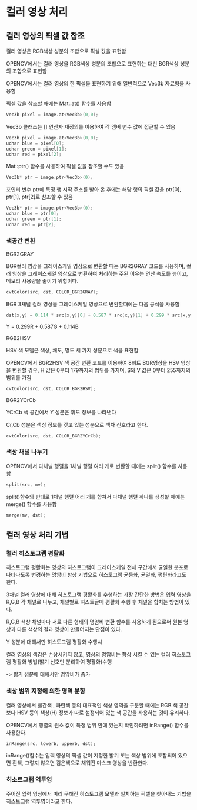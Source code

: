 # 컬러 영상 처리

## 컬러 영상의 픽셀 값 참조

컬러 영상은 RGB색상 성분의 조합으로 픽셀 값을 표현함

OPENCV에서는 컬러 영상을 RGB색상 성분의 조합으로 표현하는 대신 BGR색상 성분의 조합으로 표현함

OPENCV에서는 컬러 영상의 한 픽셀을 표현하기 위해 일반적으로 Vec3b 자료형을 사용함

픽셀 값을 참조할 때에는 Mat::at() 함수를 사용함

```cpp
Vec3b pixel = image.at<Vec3b>(0,0);
```
Vec3b 클래스는 [] 연산자 재정의를 이용하여 각 멤버 변수 값에 접근할 수 있음
    
```cpp
Vec3b pixel = image.at<Vec3b>(0,0);
uchar blue = pixel[0];
uchar green = pixel[1];
uchar red = pixel[2];
```

Mat::ptr() 함수를 사용하여 픽셀 값을 참조할 수도 있음

```cpp
Vec3b* ptr = image.ptr<Vec3b>(0);
```

포인터 변수 ptr에 특정 행 시작 주소를 받아 온 후에는 해당 행의 픽셀 값을 ptr[0], ptr[1], ptr[2]로 참조할 수 있음

```cpp
Vec3b* ptr = image.ptr<Vec3b>(0);
uchar blue = ptr[0];
uchar green = ptr[1];
uchar red = ptr[2];
```

### 색공간 변환

BGR2GRAY

BGR컬러 영상을 그레이스케일 영상으로 변환할 때는 BGR2GRAY 코드를 사용하며, 컬러 영상을
그레이스케일 영상으로 변환하여 처리하는 주된 이유는 연산 속도를 높이고, 메모리 사용량을 줄이기
위합이다.

```cpp
cvtColor(src, dst, COLOR_BGR2GRAY);
```

BGR 3채널 컬러 영상을 그레이스케일 영상으로 변환할때에는 다음 공식을 사용함
    
```cpp
dst(x,y) = 0.114 * src(x,y)[0] + 0.587 * src(x,y)[1] + 0.299 * src(x,y)[2]
```
Y = 0.299R + 0.587G + 0.114B

RGB2HSV

HSV 색 모델은 색상, 채도, 명도 세 가지 성분으로 색을 표현함

OPENCV에서 BGR2HSV 색 공간 변환 코드를 이용하여 8비트 BGR영상을 HSV 영상을 변환할 경우, H 값은 0부터 179까지의 범위를 가지며, S와 V 값은 0부터 255까지의 범위를 가짐

```cpp
cvtColor(src, dst, COLOR_BGR2HSV);
```

BGR2YCrCb

YCrCb 색 공간에서 Y 성분은 휘도 정보를 나타낸다

Cr,Cb 성분은 색상 정보를 갖고 있는 성분으로 색차 신호라고 한다.

```cpp
cvtColor(src, dst, COLOR_BGR2YCrCb);
```

### 색상 채널 나누기

OPENCV에서 다채널 행렬을 1채널 행렬 여러 개로 변환할 때에는 split() 함수를 사용함

```cpp  
split(src, mv);
```

split()함수와 반대로 1채널 행렬 어러 개를 합쳐서 다채널 행렬 하나를 생성할 때에는 merge() 함수를 사용함

```cpp
merge(mv, dst);
```

## 컬러 영상 처리 기법

### 컬러 히스토그램 평활화

히스토그램 평활화는 영상의 히스토그램이 그레이스케일 전체 구간에서 균일한 분포로 나타나도록 
변경하는 명암비 향상 기법으로 히스토그램 균등화, 균일화, 평탄화라고도 한다.

3채널 컬러 영상에 대해 히스토그램 평활화를 수행하는 가장 간단한 방법은 입력 영상을 R,G,B 각 채널로 나누고, 채널별로 히스토글매 평활화 수행 후 채널을 합치는 방법이 있다.

R,G,B 색상 채널마다 서로 다른 형태의 명암비 변환 함수를 사용하게 됨으로써 원본 영상과 다른
색상의 결과 영상이 만들어지는 단점이 있다.

Y 성분에 대해서만 히스토그램 평활화 수행시

컬러 영상의 색감은 손상시키지 않고, 영상의 명암비는 향상 시킬 수 있는 컬러 히스토그램 평활화 방법(밝기 신호만 분리하여 평활화)수행

-> 밝기 성분에 대해서만 명암비가 증가

### 색상 범위 지정에 의한 영역 분항

컬러 영상에서 빨간색 , 파란색 등의 대표적인 색상 영역을 구분할 때에는 RGB 색 공간보다 HSV 등의 색상(H) 정보가 따로 설정되어 있는 색 공간을 사용하는 것이 유리하다.

OPENCV에서 행렬의 원소 값이 특정 범위 안에 있는지 확인하려면 inRange() 함수를 사용한다.

```cpp
inRange(src, lowerb, upperb, dst);
```

inRange()함수는 입력 영상의 픽셀 값이 지정한 밝기 또는 색상 범위에 포함되어 있으면 흰색,
그렇지 않으면 검은색으로 채워진 마스크 영상을 반환한다.

### 히소트그램 역투영

주어진 입력 영상에서 미리 구해진 히스토그램 모델과 일치하는 픽셀을 찾아내느 기법을 히스토그램 역투영이라고 한다.
